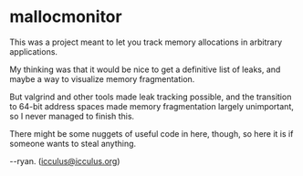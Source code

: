 # mallocmonitor

This was a project meant to let you track memory allocations in
arbitrary applications.

My thinking was that it would be nice to get a definitive list of
leaks, and maybe a way to visualize memory fragmentation.

But valgrind and other tools made leak tracking possible, and
the transition to 64-bit address spaces made memory
fragmentation largely unimportant, so I never managed to finish
this.

There might be some nuggets of useful code in here, though, so
here it is if someone wants to steal anything.

--ryan. (icculus@icculus.org)

